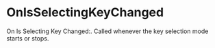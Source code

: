 # OnIsSelectingKeyChanged

On Is Selecting Key Changed:. Called whenever the key selection mode starts or stops.

